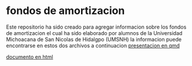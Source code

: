 # fondos de amortizacion
Este repositorio ha sido creado para agregar informacion sobre los fondos de amortizacion
el cual ha sido elaborado por alumnos de la Universidad Michoacana de San Nicolas de Hidalgpo (UMSNH)
la informacion puede encontrarse en estos dos archivos a continuacion
[presentacion en qmd](https://github.com/cris2740/fondos-de-amortizacion/blob/main/Presentacion_FondosDeAmortizacion.qmd)


[documento en html](https://github.com/cris2740/fondos-de-amortizacion/blob/main/Fondos_amortizacion.html)
